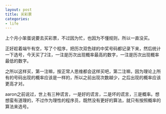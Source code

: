 ```yaml
---
layout: post
title: 买彩票
categories:
- life
---
```

上个月小笨蛋说要去买彩票，不过因为忙，也因为不懂规则，所以一直没买。

正好趁着端午有空，写了个程序，把历次双色球的中奖号码都记录下来，然后统计一下选号，今天买了2注，一注是历次出现概率最高的数字，一注是历次出现概率最低的数字。

之所以这样买，第一注嘛，按正常人思维都会这样买吧，第二注嘛，因为理论上所有的号码出现的概率应该是一样的，所以之前出现次数越少，之后出现的概率应该更高才对。

aaron之前说过，世上有三种谎言，一是好的谎言，二是坏的谎言，三是概率。想想蛮有道理的，不过作为理性的程序员，既然没有更好的算法，就只有按照概率的算法来选号。

